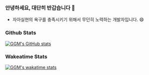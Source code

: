 ### 안녕하세요, 대단히 반갑습니다 👋

- 자아실현의 욕구를 충족시키기 위해서 무던히 노력하는 개발자입니다. 😄

<!-- - **저는 OS 지식을 중요하게 생각합니다.** Ubuntu에서 Arch Linux로 넘어가려고 고민중입니다.. ㅎ
- **컴퓨터처럼 생각하려고 노력합니다.** 문제 발생했을 때 해결하는데 도움이 되더라구요..!
- **AI, NLP에 관심이 많습니다!** 범용 인공지능이 개발될 때 관련 연구 분야의 선두주자가 되고 싶습니다! -->

### Github Stats

[![GGM's GitHub stats](https://github-readme-stats.vercel.app/api?username=ggm1207&show_icons=true&theme=radical)](https://github.com/anuraghazra/github-readme-stats)


<!--
**ggm1207/ggm1207** is a ✨ _special_ ✨ repository because its `README.md` (this file) appears on your GitHub profile.

Here are some ideas to get you started:

- 🔭 I’m currently working on ...
- 🌱 I’m currently learning ...
- 👯 I’m looking to collaborate on ...
- 🤔 I’m looking for help with ...
- 💬 Ask me about ...
- 📫 How to reach me: ...
- 😄 Pronouns: ...
- ⚡ Fun fact: ...
-->

### Wakeatime Stats

[![GGM's wakatime stats](https://github-readme-stats.vercel.app/api/wakatime?username=@ggm1207)](https://github.com/anuraghazra/github-readme-stats)
